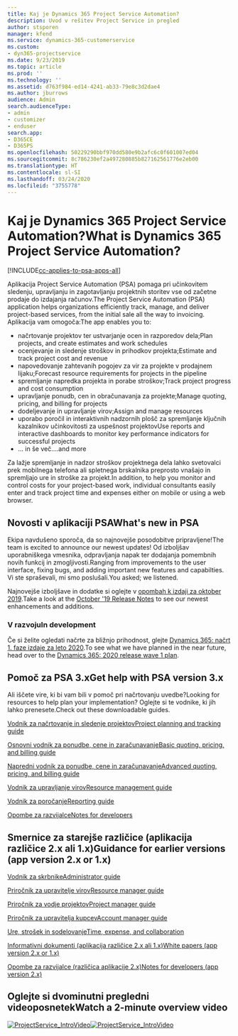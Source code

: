 ```yaml
---
title: Kaj je Dynamics 365 Project Service Automation?
description: Uvod v rešitev Project Service in pregled
author: stsporen
manager: kfend
ms.service: dynamics-365-customerservice
ms.custom:
- dyn365-projectservice
ms.date: 9/23/2019
ms.topic: article
ms.prod: ''
ms.technology: ''
ms.assetid: d763f984-ed14-4241-ab33-79e8c3d2dae4
ms.author: jburrows
audience: Admin
search.audienceType:
- admin
- customizer
- enduser
search.app:
- D365CE
- D365PS
ms.openlocfilehash: 50229290bbf970dd580e9b2afc6c0f601007ed04
ms.sourcegitcommit: 8c786230ef2a497280885b827162561776e2eb00
ms.translationtype: HT
ms.contentlocale: sl-SI
ms.lasthandoff: 03/24/2020
ms.locfileid: "3755778"
---
```

# <a name="what-is-dynamics-365-project-service-automation"></a><span data-ttu-id="a05f4-103">Kaj je Dynamics 365 Project Service Automation?</span><span class="sxs-lookup"><span data-stu-id="a05f4-103">What is Dynamics 365 Project Service Automation?</span></span>

[!INCLUDE[cc-applies-to-psa-apps-all](../includes/cc-applies-to-psa-apps-all.md)]

<span data-ttu-id="a05f4-104">Aplikacija Project Service Automation (PSA) pomaga pri učinkovitem sledenju, upravljanju in zagotavljanju projektnih storitev vse od začetne prodaje do izdajanja računov.</span><span class="sxs-lookup"><span data-stu-id="a05f4-104">The Project Service Automation (PSA) application helps organizations efficiently track, manage, and deliver project-based services, from the initial sale all the way to invoicing.</span></span> <span data-ttu-id="a05f4-105">Aplikacija vam omogoča:</span><span class="sxs-lookup"><span data-stu-id="a05f4-105">The app enables you to:</span></span>

- <span data-ttu-id="a05f4-106">načrtovanje projektov ter ustvarjanje ocen in razporedov dela;</span><span class="sxs-lookup"><span data-stu-id="a05f4-106">Plan projects, and create estimates and work schedules</span></span>
- <span data-ttu-id="a05f4-107">ocenjevanje in sledenje stroškov in prihodkov projekta;</span><span class="sxs-lookup"><span data-stu-id="a05f4-107">Estimate and track project cost and revenue</span></span>
- <span data-ttu-id="a05f4-108">napovedovanje zahtevanih pogojev za vir za projekte v prodajnem lijaku;</span><span class="sxs-lookup"><span data-stu-id="a05f4-108">Forecast resource requirements for projects in the pipeline</span></span>
- <span data-ttu-id="a05f4-109">spremljanje napredka projekta in porabe stroškov;</span><span class="sxs-lookup"><span data-stu-id="a05f4-109">Track project progress and cost consumption</span></span>
- <span data-ttu-id="a05f4-110">upravljanje ponudb, cen in obračunavanja za projekte;</span><span class="sxs-lookup"><span data-stu-id="a05f4-110">Manage quoting, pricing, and billing for projects</span></span>
- <span data-ttu-id="a05f4-111">dodeljevanje in upravljanje virov;</span><span class="sxs-lookup"><span data-stu-id="a05f4-111">Assign and manage resources</span></span>
- <span data-ttu-id="a05f4-112">uporabo poročil in interaktivnih nadzornih plošč za spremljanje ključnih kazalnikov učinkovitosti za uspešnost projektov</span><span class="sxs-lookup"><span data-stu-id="a05f4-112">Use reports and interactive dashboards to monitor key performance indicators for successful projects</span></span>
- <span data-ttu-id="a05f4-113">... in še več.</span><span class="sxs-lookup"><span data-stu-id="a05f4-113">...and more</span></span>

<span data-ttu-id="a05f4-114">Za lažje spremljanje in nadzor stroškov projektnega dela lahko svetovalci prek mobilnega telefona ali spletnega brskalnika preprosto vnašajo in spremljajo ure in stroške za projekt.</span><span class="sxs-lookup"><span data-stu-id="a05f4-114">In addition, to help you monitor and control costs for your project-based work, individual consultants easily enter and track project time and expenses either on mobile or using a web browser.</span></span>

## <a name="whats-new-in-psa"></a><span data-ttu-id="a05f4-115">Novosti v aplikaciji PSA</span><span class="sxs-lookup"><span data-stu-id="a05f4-115">What's new in PSA</span></span>
<span data-ttu-id="a05f4-116">Ekipa navdušeno sporoča, da so najnovejše posodobitve pripravljene!</span><span class="sxs-lookup"><span data-stu-id="a05f4-116">The team is excited to announce our newest updates!</span></span> <span data-ttu-id="a05f4-117">Od izboljšav uporabniškega vmesnika, odpravljanja napak ter dodajanja pomembnih novih funkcij in zmogljivosti.</span><span class="sxs-lookup"><span data-stu-id="a05f4-117">Ranging from improvements to the user interface, fixing bugs, and adding important new features and capabilties.</span></span> <span data-ttu-id="a05f4-118">Vi ste spraševali, mi smo poslušali.</span><span class="sxs-lookup"><span data-stu-id="a05f4-118">You asked; we listened.</span></span>

<span data-ttu-id="a05f4-119">Najnovejše izboljšave in dodatke si oglejte v [opombah k izdaji za oktober 2019](https://docs.microsoft.com/dynamics365-release-plan/2019wave2/index).</span><span class="sxs-lookup"><span data-stu-id="a05f4-119">Take a look at the [October '19 Release Notes](https://docs.microsoft.com/dynamics365-release-plan/2019wave2/index) to see our newest enhancements and additions.</span></span>

### <a name="in-development"></a><span data-ttu-id="a05f4-120">V razvoju</span><span class="sxs-lookup"><span data-stu-id="a05f4-120">In development</span></span>
<span data-ttu-id="a05f4-121">Če si želite ogledati načrte za bližnjo prihodnost, glejte [Dynamics 365: načrt 1. faze izdaje za leto 2020](https://docs.microsoft.com/dynamics365-release-plan/2020wave1/index).</span><span class="sxs-lookup"><span data-stu-id="a05f4-121">To see what we have planned in the near future, head over to the [Dynamics 365: 2020 release wave 1 plan](https://docs.microsoft.com/dynamics365-release-plan/2020wave1/index).</span></span>

## <a name="get-help-with-psa-version-3x"></a><span data-ttu-id="a05f4-122">Pomoč za PSA 3.x</span><span class="sxs-lookup"><span data-stu-id="a05f4-122">Get help with PSA version 3.x</span></span>
<span data-ttu-id="a05f4-123">Ali iščete vire, ki bi vam bili v pomoč pri načrtovanju uvedbe?</span><span class="sxs-lookup"><span data-stu-id="a05f4-123">Looking for resources to help plan your implementation?</span></span> <span data-ttu-id="a05f4-124">Oglejte si te vodnike, ki jih lahko prenesete.</span><span class="sxs-lookup"><span data-stu-id="a05f4-124">Check out these downloadable guides.</span></span>

 [<span data-ttu-id="a05f4-125">Vodnik za načrtovanje in sledenje projektov</span><span class="sxs-lookup"><span data-stu-id="a05f4-125">Project planning and tracking guide</span></span>](../project-service/implementation-guides/project-planning-tracking.md)

 [<span data-ttu-id="a05f4-126">Osnovni vodnik za ponudbe, cene in zaračunavanje</span><span class="sxs-lookup"><span data-stu-id="a05f4-126">Basic quoting, pricing, and billing guide</span></span>](../project-service/implementation-guides/begin-quoting-pricing-billing.md)

 [<span data-ttu-id="a05f4-127">Napredni vodnik za ponudbe, cene in zaračunavanje</span><span class="sxs-lookup"><span data-stu-id="a05f4-127">Advanced quoting, pricing, and billing guide</span></span>](../project-service/implementation-guides/adv-quoting-pricing-billing.md)

 [<span data-ttu-id="a05f4-128">Vodnik za upravljanje virov</span><span class="sxs-lookup"><span data-stu-id="a05f4-128">Resource management guide</span></span>](../project-service/implementation-guides/resource-management-guide.md)

 [<span data-ttu-id="a05f4-129">Vodnik za poročanje</span><span class="sxs-lookup"><span data-stu-id="a05f4-129">Reporting guide</span></span>](../project-service/implementation-guides/reporting-guide.md)

 [<span data-ttu-id="a05f4-130">Opombe za razvijalce</span><span class="sxs-lookup"><span data-stu-id="a05f4-130">Notes for developers</span></span>](../project-service/developer-guides/overview-dev-notes-v3.x.md)

## <a name="guidance-for-earlier-versions-app-version-2x-or-1x"></a><span data-ttu-id="a05f4-131">Smernice za starejše različice (aplikacija različice 2.x ali 1.x)</span><span class="sxs-lookup"><span data-stu-id="a05f4-131">Guidance for earlier versions (app version 2.x or 1.x)</span></span>
 [<span data-ttu-id="a05f4-132">Vodnik za skrbnike</span><span class="sxs-lookup"><span data-stu-id="a05f4-132">Administrator guide</span></span>](../project-service/admin-guide.md)

 [<span data-ttu-id="a05f4-133">Priročnik za upravitelje virov</span><span class="sxs-lookup"><span data-stu-id="a05f4-133">Resource manager guide</span></span>](../project-service/resource-manager-guide.md)

 [<span data-ttu-id="a05f4-134">Priročnik za vodje projektov</span><span class="sxs-lookup"><span data-stu-id="a05f4-134">Project manager guide</span></span>](../project-service/project-manager-guide.md)

 [<span data-ttu-id="a05f4-135">Priročnik za upravitelja kupcev</span><span class="sxs-lookup"><span data-stu-id="a05f4-135">Account manager guide</span></span>](../project-service/account-manager-guide.md)

 [<span data-ttu-id="a05f4-136">Ure, strošek in sodelovanje</span><span class="sxs-lookup"><span data-stu-id="a05f4-136">Time, expense, and collaboration</span></span>](../project-service/time-expense-collaboration-guide.md)

 [<span data-ttu-id="a05f4-137">Informativni dokumenti (aplikacija različice 2.x ali 1.x)</span><span class="sxs-lookup"><span data-stu-id="a05f4-137">White papers (app version 2.x or 1.x)</span></span>](../project-service/white-papers.md)

 [<span data-ttu-id="a05f4-138">Opombe za razvijalce (različica aplikacije 2.x)</span><span class="sxs-lookup"><span data-stu-id="a05f4-138">Notes for developers (app version 2.x)</span></span>](../project-service/developer-guides/add-custom-qoi-forms-v2.x.md)

 ## <a name="watch-a-2-minute-overview-video"></a><span data-ttu-id="a05f4-139">Oglejte si dvominutni pregledni videoposnetek</span><span class="sxs-lookup"><span data-stu-id="a05f4-139">Watch a 2-minute overview video</span></span>
 <a name="heroArea"></a> <span data-ttu-id="a05f4-140">[![ProjectService_IntroVideo](../project-service/media/project-service-intro-video.png "ProjectService_IntroVideo")](https://go.microsoft.com/fwlink/p/?LinkId=799457)</span><span class="sxs-lookup"><span data-stu-id="a05f4-140">[![ProjectService_IntroVideo](../project-service/media/project-service-intro-video.png "ProjectService_IntroVideo")](https://go.microsoft.com/fwlink/p/?LinkId=799457)</span></span>


